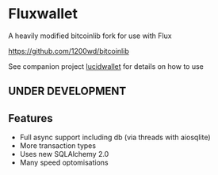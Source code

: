 # Fluxwallet

A heavily modified bitcoinlib fork for use with Flux

https://github.com/1200wd/bitcoinlib

See companion project [lucidwallet](https://github.com/MorningLightMountain713/lucidwallet) for details on how to use

## UNDER DEVELOPMENT

## Features

* Full async support including db (via threads with aiosqlite)
* More transaction types
* Uses new SQLAlchemy 2.0
* Many speed optomisations
